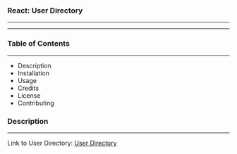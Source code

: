 ### React: User Directory

<hr />
<hr />

### Table of Contents

<hr />

<ul>
  <li>Description</li>
  <li>Installation</li>
  <li>Usage</li>
  <li>Credits</li>
  <li>License</li>
  <li>Contributing</li>
 </ul>
 
 ### Description
 
 <hr />
 
 Link to User Directory: <a target="_blank" href="https://pheno-cat.github.io/user_Directory/">User Directory</a>
 
 

